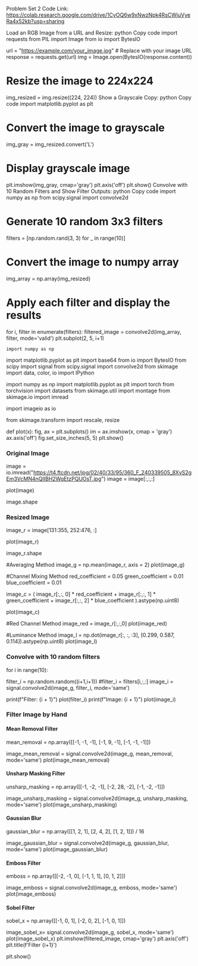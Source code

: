 Problem Set 2
Code Link: https://colab.research.google.com/drive/1CyOQ6w9xNwzNpk4RsCWjuVyeRa4x52kb?usp=sharing

Load an RGB Image from a URL and Resize:
python
Copy code
import requests
from PIL import Image
from io import BytesIO

url = "https://example.com/your_image.jpg"  # Replace with your image URL
response = requests.get(url)
img = Image.open(BytesIO(response.content))

# Resize the image to 224x224
img_resized = img.resize((224, 224))
Show a Grayscale Copy:
python
Copy code
import matplotlib.pyplot as plt

# Convert the image to grayscale
img_gray = img_resized.convert('L')

# Display grayscale image
plt.imshow(img_gray, cmap='gray')
plt.axis('off')
plt.show()
Convolve with 10 Random Filters and Show Filter Outputs:
python
Copy code
import numpy as np
from scipy.signal import convolve2d

# Generate 10 random 3x3 filters
filters = [np.random.rand(3, 3) for _ in range(10)]

# Convert the image to numpy array
img_array = np.array(img_resized)

# Apply each filter and display the results
for i, filter in enumerate(filters):
    filtered_image = convolve2d(img_array, filter, mode='valid')
    plt.subplot(2, 5, i+1)




    import numpy as np
import matplotlib.pyplot as plt
import base64
from io import BytesIO
from scipy import signal
from scipy.signal import convolve2d
from skimage import data, color, io
import IPython

import numpy as np
import matplotlib.pyplot as plt
import torch
from torchvision import datasets
from skimage.util import montage
from skimage.io import imread

import imageio as io

from skimage.transform import rescale, resize

def plot(x):
    fig, ax = plt.subplots()
    im = ax.imshow(x, cmap = 'gray')
    ax.axis('off')
    fig.set_size_inches(5, 5)
    plt.show()

### Original Image

image = io.imread("https://t4.ftcdn.net/jpg/02/40/33/95/360_F_240339505_8XvS2gEm3VcMN4nQIIBH2WqEtzPQUOsT.jpg")
image = image[:,:,:]

plot(image)

image.shape

### Resized Image

image_r = image[131:355, 252:476, :]



plot(image_r)

image_r.shape

#Averaging Method
image_g = np.mean(image_r, axis = 2)
plot(image_g)

#Channel Mixing Method
red_coefficient = 0.05
green_coefficient = 0.01
blue_coefficient = 0.01

image_c = (
    image_r[:,:, 0] * red_coefficient +
    image_r[:,:, 1] * green_coefficient +
    image_r[:,:, 2] * blue_coefficient
).astype(np.uint8)

plot(image_c)

#Red Channel Method
image_red = image_r[:,:,0]
plot(image_red)

#Luminance Method
image_l = np.dot(image_r[:, :, :3], [0.299, 0.587, 0.114]).astype(np.uint8)
plot(image_l)

### Convolve with 10 random filters

for i in range(10):

  filter_i = np.random.random((i+1,i+1))
  #filter_i = filters[i,:,:]
  image_i = signal.convolve2d(image_g, filter_i, mode='same')

  print(f"Filter: {i + 1}")
  plot(filter_i)
  print(f"Image: {i + 1}")
  plot(image_i)

### Filter Image by Hand

#### Mean Removal Filter

mean_removal = np.array([[-1, -1, -1],
                         [-1,  9, -1],
                         [-1, -1, -1]])


image_mean_removal = signal.convolve2d(image_g, mean_removal, mode='same')
plot(image_mean_removal)

#### Unsharp Masking Filter

unsharp_masking = np.array([[-1, -2, -1], [-2, 28, -2], [-1, -2, -1]])

image_unsharp_masking = signal.convolve2d(image_g, unsharp_masking, mode='same')
plot(image_unsharp_masking)

#### Gaussian Blur


gaussian_blur = np.array([[1, 2, 1],
                          [2, 4, 2],
                          [1, 2, 1]]) / 16


image_gaussian_blur = signal.convolve2d(image_g, gaussian_blur, mode='same')
plot(image_gaussian_blur)

#### Emboss Filter

emboss = np.array([[-2, -1, 0],
                   [-1, 1, 1],
                   [0, 1, 2]])



image_emboss = signal.convolve2d(image_g, emboss, mode='same')
plot(image_emboss)

#### Sobel Filter




sobel_x = np.array([[-1, 0, 1],
                    [-2, 0, 2],
                    [-1, 0, 1]])

image_sobel_x= signal.convolve2d(image_g, sobel_x, mode='same')
plot(image_sobel_x)
    plt.imshow(filtered_image, cmap='gray')
    plt.axis('off')
    plt.title(f'Filter {i+1}')
    
plt.show()
